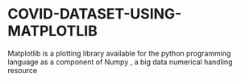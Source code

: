 # COVID-DATASET-USING-MATPLOTLIB
Matplotlib is a plotting library available for the python programming language as a component of Numpy , a big data numerical handling resource
